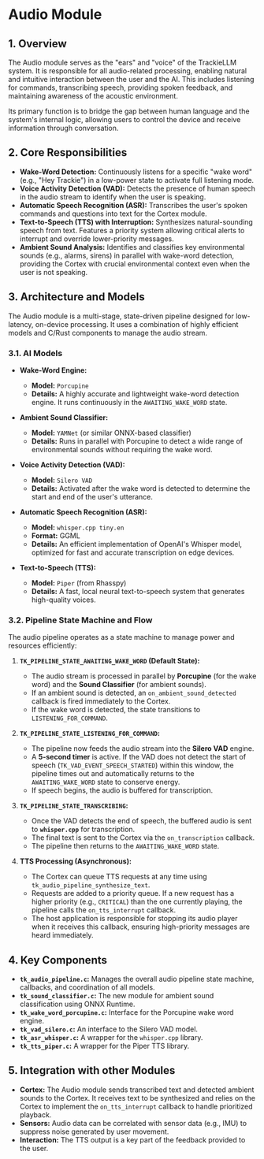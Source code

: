 <!-- This documentation was written by Jules - Google labs bot. -->

# Audio Module

## 1. Overview

The Audio module serves as the "ears" and "voice" of the TrackieLLM system. It is responsible for all audio-related processing, enabling natural and intuitive interaction between the user and the AI. This includes listening for commands, transcribing speech, providing spoken feedback, and maintaining awareness of the acoustic environment.

Its primary function is to bridge the gap between human language and the system's internal logic, allowing users to control the device and receive information through conversation.

## 2. Core Responsibilities

-   **Wake-Word Detection:** Continuously listens for a specific "wake word" (e.g., "Hey Trackie") in a low-power state to activate full listening mode.
-   **Voice Activity Detection (VAD):** Detects the presence of human speech in the audio stream to identify when the user is speaking.
-   **Automatic Speech Recognition (ASR):** Transcribes the user's spoken commands and questions into text for the Cortex module.
-   **Text-to-Speech (TTS) with Interruption:** Synthesizes natural-sounding speech from text. Features a priority system allowing critical alerts to interrupt and override lower-priority messages.
-   **Ambient Sound Analysis:** Identifies and classifies key environmental sounds (e.g., alarms, sirens) in parallel with wake-word detection, providing the Cortex with crucial environmental context even when the user is not speaking.

## 3. Architecture and Models

The Audio module is a multi-stage, state-driven pipeline designed for low-latency, on-device processing. It uses a combination of highly efficient models and C/Rust components to manage the audio stream.

### 3.1. AI Models

-   **Wake-Word Engine:**
    -   **Model:** `Porcupine`
    -   **Details:** A highly accurate and lightweight wake-word detection engine. It runs continuously in the `AWAITING_WAKE_WORD` state.

-   **Ambient Sound Classifier:**
    -   **Model:** `YAMNet` (or similar ONNX-based classifier)
    -   **Details:** Runs in parallel with Porcupine to detect a wide range of environmental sounds without requiring the wake word.

-   **Voice Activity Detection (VAD):**
    -   **Model:** `Silero VAD`
    -   **Details:** Activated after the wake word is detected to determine the start and end of the user's utterance.

-   **Automatic Speech Recognition (ASR):**
    -   **Model:** `whisper.cpp tiny.en`
    -   **Format:** GGML
    -   **Details:** An efficient implementation of OpenAI's Whisper model, optimized for fast and accurate transcription on edge devices.

-   **Text-to-Speech (TTS):**
    -   **Model:** `Piper` (from Rhasspy)
    -   **Details:** A fast, local neural text-to-speech system that generates high-quality voices.

### 3.2. Pipeline State Machine and Flow

The audio pipeline operates as a state machine to manage power and resources efficiently:

1.  **`TK_PIPELINE_STATE_AWAITING_WAKE_WORD` (Default State):**
    -   The audio stream is processed in parallel by **Porcupine** (for the wake word) and the **Sound Classifier** (for ambient sounds).
    -   If an ambient sound is detected, an `on_ambient_sound_detected` callback is fired immediately to the Cortex.
    -   If the wake word is detected, the state transitions to `LISTENING_FOR_COMMAND`.

2.  **`TK_PIPELINE_STATE_LISTENING_FOR_COMMAND`:**
    -   The pipeline now feeds the audio stream into the **Silero VAD** engine.
    -   A **5-second timer** is active. If the VAD does not detect the start of speech (`TK_VAD_EVENT_SPEECH_STARTED`) within this window, the pipeline times out and automatically returns to the `AWAITING_WAKE_WORD` state to conserve energy.
    -   If speech begins, the audio is buffered for transcription.

3.  **`TK_PIPELINE_STATE_TRANSCRIBING`:**
    -   Once the VAD detects the end of speech, the buffered audio is sent to **`whisper.cpp`** for transcription.
    -   The final text is sent to the Cortex via the `on_transcription` callback.
    -   The pipeline then returns to the `AWAITING_WAKE_WORD` state.

4.  **TTS Processing (Asynchronous):**
    -   The Cortex can queue TTS requests at any time using `tk_audio_pipeline_synthesize_text`.
    -   Requests are added to a priority queue. If a new request has a higher priority (e.g., `CRITICAL`) than the one currently playing, the pipeline calls the `on_tts_interrupt` callback.
    -   The host application is responsible for stopping its audio player when it receives this callback, ensuring high-priority messages are heard immediately.

## 4. Key Components

-   **`tk_audio_pipeline.c`:** Manages the overall audio pipeline state machine, callbacks, and coordination of all models.
-   **`tk_sound_classifier.c`:** The new module for ambient sound classification using ONNX Runtime.
-   **`tk_wake_word_porcupine.c`:** Interface for the Porcupine wake word engine.
-   **`tk_vad_silero.c`:** An interface to the Silero VAD model.
-   **`tk_asr_whisper.c`:** A wrapper for the `whisper.cpp` library.
-   **`tk_tts_piper.c`:** A wrapper for the Piper TTS library.

## 5. Integration with other Modules

-   **Cortex:** The Audio module sends transcribed text and detected ambient sounds to the Cortex. It receives text to be synthesized and relies on the Cortex to implement the `on_tts_interrupt` callback to handle prioritized playback.
-   **Sensors:** Audio data can be correlated with sensor data (e.g., IMU) to suppress noise generated by user movement.
-   **Interaction:** The TTS output is a key part of the feedback provided to the user.
